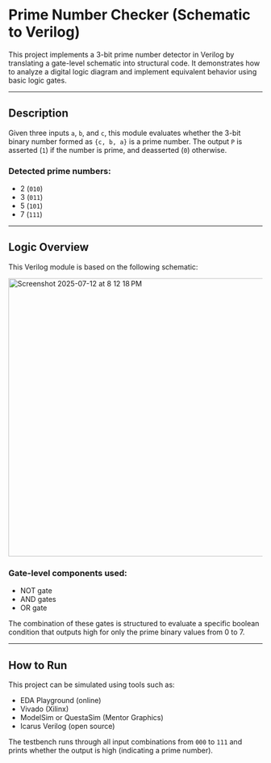 # Prime Number Checker (Schematic to Verilog)

This project implements a 3-bit prime number detector in Verilog by translating a gate-level schematic into structural code. It demonstrates how to analyze a digital logic diagram and implement equivalent behavior using basic logic gates.

---

## Description

Given three inputs `a`, `b`, and `c`, this module evaluates whether the 3-bit binary number formed as `{c, b, a}` is a prime number. The output `P` is asserted (`1`) if the number is prime, and deasserted (`0`) otherwise.

### Detected prime numbers:
- 2 (`010`)
- 3 (`011`)
- 5 (`101`)
- 7 (`111`)

---

## Logic Overview

This Verilog module is based on the following schematic:

<img width="957" height="550" alt="Screenshot 2025-07-12 at 8 12 18 PM" src="https://github.com/user-attachments/assets/fc7732d0-75b8-4e1c-b7ec-5acd2f8b52a4" />


### Gate-level components used:
- NOT gate
- AND gates
- OR gate

The combination of these gates is structured to evaluate a specific boolean condition that outputs high for only the prime binary values from 0 to 7.

---

## How to Run

This project can be simulated using tools such as:

- EDA Playground (online)
- Vivado (Xilinx)
- ModelSim or QuestaSim (Mentor Graphics)
- Icarus Verilog (open source)

The testbench runs through all input combinations from `000` to `111` and prints whether the output is high (indicating a prime number).
